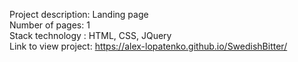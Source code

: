 Project description: Landing page <br/>
Number of pages: 1 <br/>
Stack technology : HTML, CSS, JQuery <br/>
Link to view project: https://alex-lopatenko.github.io/SwedishBitter/

